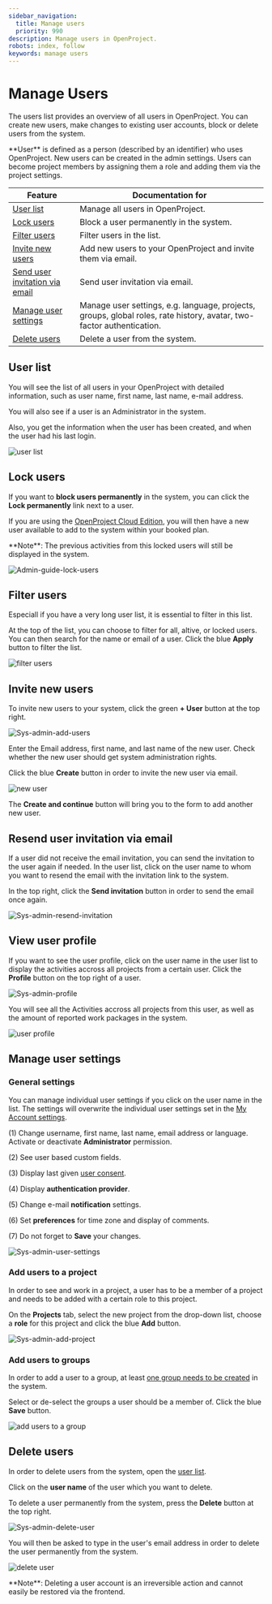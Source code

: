 ```yaml
---
sidebar_navigation:
  title: Manage users
  priority: 990
description: Manage users in OpenProject.
robots: index, follow
keywords: manage users
---
```


# Manage Users

The users list provides an overview of all users in OpenProject. You can create new users, make changes to existing user accounts, block or delete users from the system.

<div class="glossary">
**User** is defined as a person (described by an identifier) who uses OpenProject. New users can be created in the admin settings. Users can become project members by assigning them a role and adding them via the project settings.
</div>


| Feature                                                      | Documentation for                                            |
| ------------------------------------------------------------ | ------------------------------------------------------------ |
| [User list](#user-list)                                      | Manage all users in OpenProject.                             |
| [Lock users](#lock-users)                                    | Block a user permanently in the system.                      |
| [Filter users](#filter-users)                                | Filter users in the list.                                    |
| [Invite new users](#invite-new-users)                        | Add new users to your OpenProject and invite them via email. |
| [Send user invitation via email](#resend-user-invitation-via-email) | Send user invitation via email.                              |
| [Manage user settings](#manage-user-settings)                | Manage user settings, e.g. language, projects, groups, global roles, rate history, avatar, two-factor authentication. |
| [Delete users](#delete-users)                                | Delete a user from the system.                               |

## User list

You will see the list of all users in your OpenProject with detailed information, such as user name, first name, last name, e-mail address.

You will also see if a user is an Administrator in the system.

Also, you get the information when the user has been created, and when the user had his last login.

![user list](image-20200115153138004.png)

## Lock users

If you want to **block users permanently** in the system, you can click the **Lock permanently** link next to a user.

If you are using the [OpenProject Cloud Edition](../../../cloud-edition-guide), you will then have a new user available to add to the system within your booked plan.

<div class="alert alert-info" role="alert">
**Note**: The previous activities from this locked users will still be displayed in the system.
</div>

![Admin-guide-lock-users](Admin-guide-lock-users.png)

## Filter users

Especiall if you have a very long user list, it is essential to filter in this list.

At the top of the list, you can choose to filter for all, altive, or locked users. 
You can then search for the name or email of a user. Click the blue **Apply** button to filter the list.

![filter users](image-20200115155456033.png)

## Invite new users

To invite new users to your system, click the green **+ User** button at the top right.

![Sys-admin-add-users](Sys-admin-add-users.png)

Enter the Email address, first name, and last name of the new user. Check whether the new user should get system administration rights.

Click the blue **Create** button in order to invite the new user via email.

![new user](image-20200115155855409.png)

The **Create and continue** button will bring you to the form to add another new user.

## Resend user invitation via email

If a user did not receive the email invitation, you can send the invitation to the user again if needed. In the user list, click on the user name to whom you want to resend the email with the invitation link to the system.

In the top right, click the **Send invitation** button in order to send the email once again.

![Sys-admin-resend-invitation](Sys-admin-resend-invitation.png)

## View user profile

If you want to see the user profile, click on the user name in the user list to display the activities accross all projects from a certain user. Click the **Profile** button on the top right of a user.

![Sys-admin-profile](Sys-admin-profile.png)



You will see all the Activities accross all projects from this user, as well as the amount of reported work packages in the system.

![user profile](image-20200115162109669.png)

## Manage user settings

### General settings

You can manage individual user settings if you click on the user name in the list. The settings will overwrite the individual user settings set in the [My Account settings](../../../getting-started/my-account/).

(1) Change username, first name, last name, email address or language. Activate or deactivate **Administrator** permission.

(2) See user based custom fields.

(3) Display last given [user consent](../settings/#user-consent).

(4) Display **authentication provider**.

(5) Change e-mail **notification** settings.

(6) Set **preferences** for time zone and display of comments.

(7) Do not forget to **Save** your changes.

![Sys-admin-user-settings](Sys-admin-user-settings.png)

### Add users to a project

In order to see and work in a project, a user has to be a member of a project and needs to be added with a certain role to this project.

On the **Projects** tab, select the new project from the drop-down list, choose a **role** for this project and click the blue **Add** button.

![Sys-admin-add-project](Sys-admin-add-project.gif)

### Add users to groups

In order to add a user to a group, at least [one group needs to be created](../groups) in the system.

Select or de-select the groups a user should be a member of. Click the blue **Save** button.

![add users to a group](image-20200115165406439.png)



## Delete users

In order to delete users from the system, open the [user list](#user-list).

Click on the **user name** of the user which you want to delete.

To delete a user permanently from the system, press the **Delete** button at the top right. 

![Sys-admin-delete-user](Sys-admin-delete-user.png)

You will then be asked to type in the user's email address in order to delete the user permanently from the system.

![delete user](image-20200115162533470.png)

<div class="alert alert-info" role="alert">
**Note**: Deleting a user account is an irreversible action and cannot easily be restored via the frontend.
</div>